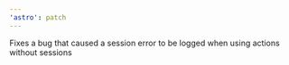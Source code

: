 ```yaml
---
'astro': patch
---
```


Fixes a bug that caused a session error to be logged when using actions without sessions
